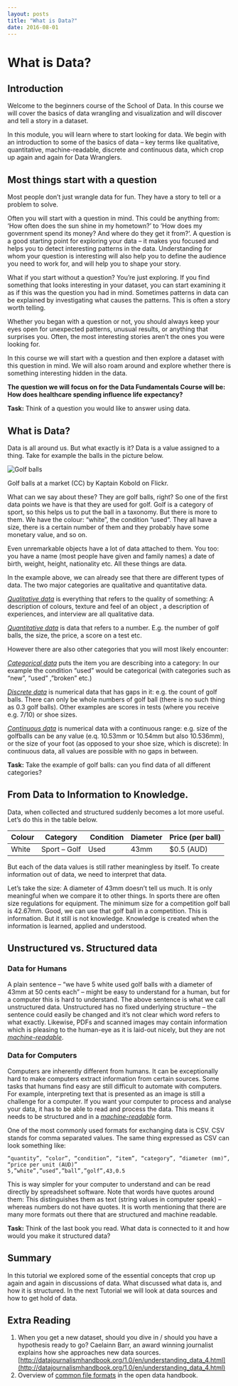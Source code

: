 ```yaml
---
layout: posts
title: "What is Data?"
date: 2016-08-01
---
```


# What is Data?

## Introduction

Welcome to the beginners course of the School of Data. In this course we will cover the basics of data wrangling and visualization and will discover and tell a story in a dataset.

In this module, you will learn where to start looking for data. We begin with an introduction to some of the basics of data – key terms like qualitative, quantitative, machine-readable, discrete and continuous data, which crop up again and again for Data Wranglers.

## Most things start with a question

Most people don’t just wrangle data for fun. They have a story to tell or a problem to solve.

Often you will start with a question in mind. This could be anything from: ‘How often does the sun shine in my hometown?’ to ‘How does my government spend its money? And where do they get it from?’. A question is a good starting point for exploring your data – it makes you focused and helps you to detect interesting patterns in the data. Understanding for whom your question is interesting will also help you to define the audience you need to work for, and will help you to shape your story.

What if you start without a question? You’re just exploring. If you find something that looks interesting in your dataset, you can start examining it as if this was the question you had in mind. Sometimes patterns in data can be explained by investigating what causes the patterns. This is often a story worth telling.

Whether you began with a question or not, you should always keep your eyes open for unexpected patterns, unusual results, or anything that surprises you. Often, the most interesting stories aren’t the ones you were looking for.

In this course we will start with a question and then explore a dataset with this question in mind. We will also roam around and explore whether there is something interesting hidden in the data.

**The question we will focus on for the Data Fundamentals Course will be: How does healthcare spending influence life expectancy?**

**Task:** Think of a question you would like to answer using data.

## What is Data?

Data is all around us. But what exactly is it? Data is a value assigned to a thing. Take for example the balls in the picture below.

![Golf balls](http://farm9.staticflickr.com/8301/7871270682_ded37461a0_o_d.jpg)

Golf balls at a market (CC) by Kaptain Kobold on Flickr.

What can we say about these? They are golf balls, right? So one of the first data points we have is that they are used for golf. Golf is a category of sport, so this helps us to put the ball in a taxonomy. But there is more to them. We have the colour: “white”, the condition “used”. They all have a size, there is a certain number of them and they probably have some monetary value, and so on.

Even unremarkable objects have a lot of data attached to them. You too: you have a name (most people have given and family names) a date of birth, weight, height, nationality etc. All these things are data.

In the example above, we can already see that there are different types of data. The two major categories are qualitative and quantitative data.

[_Qualitative data_](http://schoolofdata.org/handbook/courses/appendix/glossary/#term-qualitative-data) is everything that refers to the quality of something: A description of colours, texture and feel of an object , a description of experiences, and interview are all qualitative data.

[_Quantitative data_](http://schoolofdata.org/handbook/courses/appendix/glossary/#term-quantitative-data) is data that refers to a number. E.g. the number of golf balls, the size, the price, a score on a test etc.

However there are also other categories that you will most likely encounter:

[_Categorical data_](http://schoolofdata.org/handbook/courses/appendix/glossary/#term-categorical-data) puts the item you are describing into a category: In our example the condition “used” would be categorical (with categories such as “new”, “used” ,”broken” etc.)

[_Discrete data_](http://schoolofdata.org/handbook/courses/appendix/glossary/#term-discrete-data) is numerical data that has gaps in it: e.g. the count of golf balls. There can only be whole numbers of golf ball (there is no such thing as 0.3 golf balls). Other examples are scores in tests (where you receive e.g. 7/10) or shoe sizes.

[_Continuous data_](http://schoolofdata.org/handbook/courses/appendix/glossary/#term-continuous-data) is numerical data with a continuous range: e.g. size of the golfballs can be any value (e.q. 10.53mm or 10.54mm but also 10.536mm), or the size of your foot (as opposed to your shoe size, which is discrete): In continuous data, all values are possible with no gaps in between.

**Task:** Take the example of golf balls: can you find data of all different categories?

## From Data to Information to Knowledge.

Data, when collected and structured suddenly becomes a lot more useful. Let’s do this in the table below.

Colour | Category | Condition | Diameter | Price (per ball)
--- | --- | --- | --- | ---
White | Sport – Golf | Used | 43mm | $0.5 (AUD)

But each of the data values is still rather meaningless by itself. To create information out of data, we need to interpret that data.

Let’s take the size: A diameter of 43mm doesn’t tell us much. It is only meaningful when we compare it to other things. In sports there are often size regulations for equipment. The minimum size for a competition golf ball is 42.67mm. Good, we can use that golf ball in a competition. This is information. But it still is not knowledge. Knowledge is created when the information is learned, applied and understood.

## Unstructured vs. Structured data

### Data for Humans

A plain sentence – “we have 5 white used golf balls with a diameter of 43mm at 50 cents each” – might be easy to understand for a human, but for a computer this is hard to understand. The above sentence is what we call unstructured data. Unstructured has no fixed underlying structure – the sentence could easily be changed and it’s not clear which word refers to what exactly. Likewise, PDFs and scanned images may contain information which is pleasing to the human-eye as it is laid-out nicely, but they are not [_machine-readable_](http://schoolofdata.org/handbook/courses/appendix/glossary/#term-machine-readable).

### Data for Computers

Computers are inherently different from humans. It can be exceptionally hard to make computers extract information from certain sources. Some tasks that humans find easy are still difficult to automate with computers. For example, interpreting text that is presented as an image is still a challenge for a computer. If you want your computer to process and analyse your data, it has to be able to read and process the data. This means it needs to be structured and in a [_machine-readable_](http://schoolofdata.org/handbook/courses/appendix/glossary/#term-machine-readable) form.

One of the most commonly used formats for exchanging data is CSV. CSV stands for comma separated values. The same thing expressed as CSV can look something like:
    
    “quantity”, “color”, “condition”, “item”, “category”, “diameter (mm)”, “price per unit (AUD)”
    5,”white”,”used”,”ball”,”golf”,43,0.5

This is way simpler for your computer to understand and can be read directly by spreadsheet software. Note that words have quotes around them: This distinguishes them as text (string values in computer speak) – whereas numbers do not have quotes. It is worth mentioning that there are many more formats out there that are structured and machine readable.

**Task:** Think of the last book you read. What data is connected to it and how would you make it structured data?

## Summary

In this tutorial we explored some of the essential concepts that crop up again and again in discussions of data. What discussed what data is, and how it is structured. In the next Tutorial we will look at data sources and how to get hold of data.

## Extra Reading

  1. When you get a new dataset, should you dive in / should you have a hypothesis ready to go? Caelainn Barr, an award winning journalist explains how she approaches new data sources. [http://datajournalismhandbook.org/1.0/en/understanding_data_4.html](http://datajournalismhandbook.org/1.0/en/understanding_data_4.html)
  2. Overview of [common file formats](http://opendatahandbook.org/en/appendices/file-formats.html) in the open data handbook.
